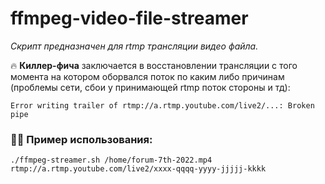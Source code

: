# ffmpeg-video-file-streamer

_Скрипт предназначен для rtmp трансляции видео файла._

🔥 **Киллер-фича** заключается в восстановлении трансляции с того момента на котором оборвался поток 
по каким либо причинам (проблемы сети, сбои у принимающей rtmp поток стороны и тд):

```Error writing trailer of rtmp://a.rtmp.youtube.com/live2/...: Broken pipe```


### 👨‍💻 Пример использования:

`./ffmpeg-streamer.sh /home/forum-7th-2022.mp4 rtmp://a.rtmp.youtube.com/live2/xxxx-qqqq-yyyy-jjjjj-kkkk
`
